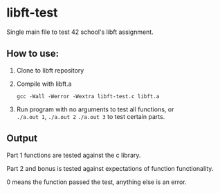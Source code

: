 # libft-test
Single main file to test 42 school's libft assignment.

## How to use:
1. Clone to libft repository

2. Compile with libft.a

	``` gcc -Wall -Werror -Wextra libft-test.c libft.a ```
    
3. Run program with no arguments to test all functions, or  
```./a.out 1```, ```./a.out 2``` ```./a.out 3``` to test certain parts.

## Output
Part 1 functions are tested against the c library.

Part 2 and bonus is tested against expectations of function functionality.

0 means the function passed the test, anything else is an error.
